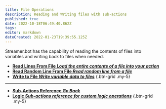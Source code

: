 ```yaml
---
title: File Operations
description: Reading and Writing files with sub-actions
published: true
date: 2022-10-18T06:49:40.862Z
tags: 
editor: markdown
dateCreated: 2022-01-23T19:39:55.125Z
---
```


Streamer.bot has the capability of reading the contents of files into variables and writing back to files when needed.

* [<i class="mdi mdi-file-find primary--text"></i>**Read Lines From File *Load the entire contents of a file into your action***](/en/Sub-Actions/File/Read-Lines-From-File)
* [<i class="mdi mdi-file-move primary--text"></i>**Read Random Line From File *Read random line from a file***](/en/Sub-Actions/File/Read-Random-Line-From-File)
* [<i class="mdi mdi-file-edit primary--text"></i>**Write to File *Write variable data to files***](/en/Sub-Actions/File/Write-to-File)
{.btn-grid .my-5}

---
  
- [<i class="mdi mdi-chevron-left"></i>**Sub-Actions Reference *Go Back***](/en/Sub-Actions)
- [<i class="mdi mdi-state-machine primary--text"></i> **Logic *Sub-actions reference for custom logic operations***](/en/Sub-Actions/Logic)
{.btn-grid .my-5}
